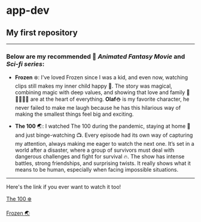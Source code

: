 # app-dev
## My first repository
---

### Below are my recommended 🥇 *Animated Fantasy Movie* and *Sci-fi series*:  

- **Frozen** ❄️: I've loved Frozen since I was a kid, and even now, watching clips still makes my inner child happy 💙. The story was magical, combining magic with deep values, and showing that love and family 💌👨‍👩‍👧‍👦 are at the heart of everything. **Olaf⛄** is my favorite character, he never failed to make me laugh because he has this hilarious way of making the smallest things feel big and exciting.
  
- **The 100** 🌏: I watched The 100 during the pandemic, staying at home 🛌 and just binge-watching 📺. Every episode had its own way of capturing my attention, always making me eager to watch the next one. It’s set in a world after a disaster, where a group of survivors must deal with dangerous challenges and fight for survival 🔥. The show has intense battles, strong friendships, and surprising twists. It really shows what it means to be human, especially when facing impossible situations.

---

Here's the link if you ever want to watch it too!

[The 100 ❄️](https://sflix.to/tv/free-the-100-hd-39551)  

[Frozen 🌏](https://sflix.to/movie/free-frozen-hd-19753)
